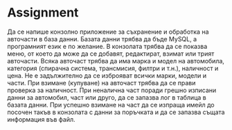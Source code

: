 # Assignment

Да се напише конзолно приложение за съхранение и обработка на авточасти в база данни.
Базата данни трябва да бъде MySQL, а програмният език е по желание.
В конзолата трябва да се показва меню, от което да може да се добавят, редактират, взимат или трият авточасти.
Всяка авточаст трябва да има марка и модел на автомобила, категория (спирачна система, трансмисия, филтри и т.н.), наличност и цена. Не е задължително да се изброяват всички марки, модели и части.
При взимане (купуване) на авточаст трябва да се прави проверка за наличност.
При неналична част поради грешно изписани данни за автомобил, част или друго, да се запазва лог в таблица в базата данни.
При успешно взимане на част да се изпраща имейл до посочен такъв в конзолата с данни за поръчката и да се запазва същата информация във файл.
